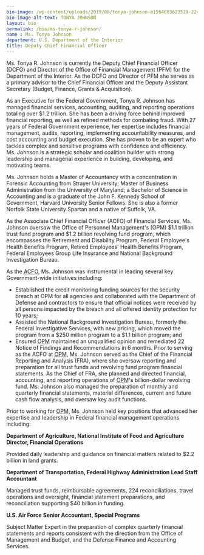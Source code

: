 ```yaml
---
bio-image: /wp-content/uploads/2019/08/tonya-johnson-e1564683623529-224x300.jpg
bio-image-alt-text: TONYA JOHNSON
layout: bio
permalink: /bio/ms-tonya-r-johnson/
name : Ms. Tonya Johnson
department: U.S. Department of the Interior
title: Deputy Chief Financial Officer
---
```

Ms. Tonya R. Johnson is currently the Deputy Chief Financial Officer (DCFO) and Director of the Office of Financial Management (PFM) for the Department of the Interior. As the DCFO and Director of PFM she serves as a primary advisor to the Chief Financial Officer and the Deputy Assistant Secretary (Budget, Finance, Grants & Acquisition).

As an Executive for the Federal Government, Tonya R. Johnson has managed financial services, accounting, auditing, and reporting operations totaling over $1.2 trillion. She has been a driving force behind improved financial reporting, as well as refined methods for combating fraud. With 27 years of Federal Government experience, her expertise includes financial management, audits, reporting, implementing accountability measures, and cost accounting and budget execution. She has proven to be an expert who tackles complex and sensitive programs with confidence and efficiency. Ms. Johnson is a strategic scholar and coalition builder with strong leadership and managerial experience in building, developing, and motivating teams.

Ms. Johnson holds a Master of Accountancy with a concentration in Forensic Accounting from Strayer University; Master of Business Administration from the University of Maryland; a Bachelor of Science in Accounting and is a graduate of the John F. Kennedy School of Government, Harvard University Senior Fellows. She is also a former Norfolk State University Spartan and a native of Suffolk, VA.

As the Associate Chief Financial Officer (ACFO) of Financial Services, Ms. Johnson oversaw the Office of Personnel Management's (OPM) $1.1 trillion trust fund program and $1.2 billion revolving fund program, which encompasses the Retirement and Disability Program, Federal Employee's Health Benefits Program, Retired Employees' Health Benefits Program, Federal Employees Group Life Insurance and National Background Investigation Bureau.

As the <abbr title="Associate Chief Financial Officer">ACFO</abbr>, Ms. Johnson was instrumental in leading several key Government-wide initiatives including:

* Established the credit monitoring funding sources for the security breach at OPM for all agencies and collaborated with the Department of Defense and contractors to ensure that official notices were received by all persons impacted by the breach and all offered identity protection for 10 years;
* Assisted the National Background Investigation Bureau, formerly the Federal Investigative Services, with new pricing, which moved the program from a $250 million program to a $1.1 billion program; and
* Ensured <abbr title="Office of Personnel Management">OPM</abbr> maintained an unqualified opinion and remediated 22 Notice of Findings and Recommendations in 6 months.
Prior to serving as the ACFO at <abbr title="Office of Personnel Management">OPM</abbr>, Ms. Johnson served as the Chief of the Financial Reporting and Analysis (FRA), where she oversaw reporting and preparation for all trust funds and revolving fund program financial statements. As the Chief of FRA, she planned and directed financial, accounting, and reporting operations of <abbr title="Office of Personnel Management">OPM</abbr>'s billion-dollar revolving fund.  Ms.  Johnson also managed the preparation of monthly and quarterly financial statements, material differences, current and future cash flow analysis, and oversaw key audit functions.

Prior to working for <abbr title="Office of Personnel Management">OPM</abbr>, Ms. Johnson held key positions that advanced her expertise and leadership in Federal financial management operations including:

**Department of Agriculture, National Institute of Food and Agriculture**
**Director, Financial Operations**

Provided daily leadership and guidance on financial matters related to $2.2 billion in land grants.

**Department of Transportation, Federal Highway Administration**
**Lead Staff Accountant**

Managed trust funds, reimbursable agreements, 224 reconciliations, travel operations and oversight, financial statement preparations, and reconciliation supporting $40 billion in funding.

**U.S. Air Force**
**Senior Accountant, Special Programs**

Subject Matter Expert in the preparation of complex quarterly financial statements and reports consistent with the direction from the Office of Management and Budget, and the Defense Finance and Accounting Services.
